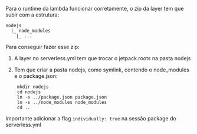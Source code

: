 Para o runtime da lambda funcionar corretamente, o zip da layer tem que subir com a estrutura:

	nodejs
	  |_ node_modules
	    |_ ...

Para conseguir fazer esse zip:

1. A layer no serverless.yml tem que trocar o jetpack.roots na pasta nodejs

2. Tem que criar a pasta nodejs, como symlink, contendo o node_modules e o package.json:

		mkdir nodejs
		cd nodejs
		ln -s ../package.json package.json
		ln -s ../node_modules node_modules
		cd ..

Importante adicionar a flag `individually: true` na sessão package do serverless.yml

